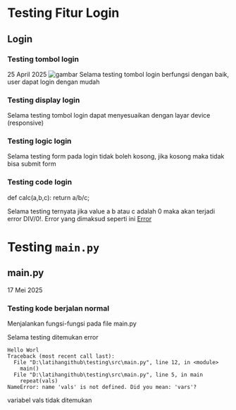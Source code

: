 # Testing Fitur Login
## Login
### Testing tombol login
25 April 2025
![gambar](https://tse1.mm.bing.net/th?id=OIP.xt3AntgUOxW23SnOr5yZdAHaEr&pid=Api&P=0&h=220)
Selama testing tombol login berfungsi dengan baik, user dapat login dengan mudah
### Testing display login
Selama testing tombol login dapat menyesuaikan dengan layar device (responsive)
### Testing logic login
Selama testing form pada login tidak boleh kosong, jika kosong maka tidak bisa submit form
### Testing code login
def calc(a,b,c):
    return a/b/c;

Selama testing ternyata jika value a b atau c adalah 0 maka akan terjadi error DIV/0!.
Error yang dimaksud seperti ini [Error](https://stackoverflow.com/questions/38125319/python-divide-by-zero-encountered-in-log-logistic-regression)

# Testing `main.py`
## main.py
17 Mei 2025
### Testing kode berjalan normal
Menjalankan fungsi-fungsi pada file main.py

Selama testing ditemukan error 
```
Hello Worl
Traceback (most recent call last):
  File "D:\latihangithub\testing\src\main.py", line 12, in <module>
    main()
  File "D:\latihangithub\testing\src\main.py", line 5, in main
    repeat(vals)
NameError: name 'vals' is not defined. Did you mean: 'vars'?
```
variabel vals tidak ditemukan



